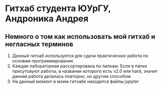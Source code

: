 # Гитхаб студента ЮУрГУ, Андроника Андрея
## Немного о том как использовать мой гитхаб и негласных терминов
1) Данный гитхаб используется для сдачи практических работа по основам программирования. 
2) Каждая лабораторная рассортирована по папкам. Если в папке присутсвуют работы, в названии которого есть v2.0 или hard, значит данная работа делалась повторно, но другим способом
3) На данный момент в моем гитхабе находится файлы jupyter
